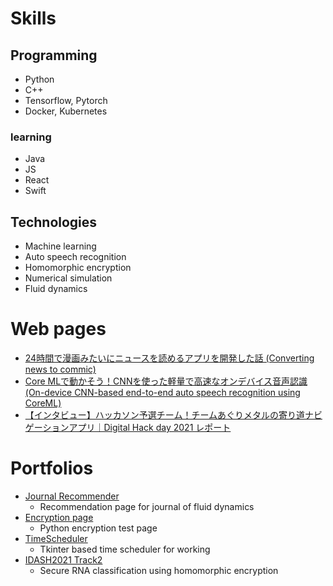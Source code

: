 # Skills
## Programming
- Python
- C++
- Tensorflow, Pytorch
- Docker, Kubernetes

### learning
- Java
- JS
- React
- Swift

## Technologies
- Machine learning
- Auto speech recognition
- Homomorphic encryption
- Numerical simulation
- Fluid dynamics

# Web pages
- [24時間で漫画みたいにニュースを読めるアプリを開発した話 (Converting news to commic)](https://techblog.yahoo.co.jp/entry/2020071630011382/)
- [Core MLで動かそう！CNNを使った軽量で高速なオンデバイス音声認識 (On-device CNN-based end-to-end auto speech recognition using CoreML)](https://techblog.yahoo.co.jp/entry/2021110130235935/)
- [【インタビュー】ハッカソン予選チーム！チームあぐりメタルの寄り道ナビゲーションアプリ｜Digital Hack day 2021 レポート](https://www.mapbox.jp/blog/digitalhackday-interview02)

# Portfolios
- [Journal Recommender](https://github.com/gpi-yama/Journal_Recommender)
  - Recommendation page for journal of fluid dynamics
- [Encryption page](https://github.com/gpi-yama/easy_enc_pswords)
  - Python encryption test page
- [TimeScheduler](https://github.com/gpi-yama/TimeScheduler)
  - Tkinter based time scheduler for working
- [IDASH2021 Track2](https://github.com/gpi-yama/idash2021)
  - Secure RNA classification using homomorphic encryption
